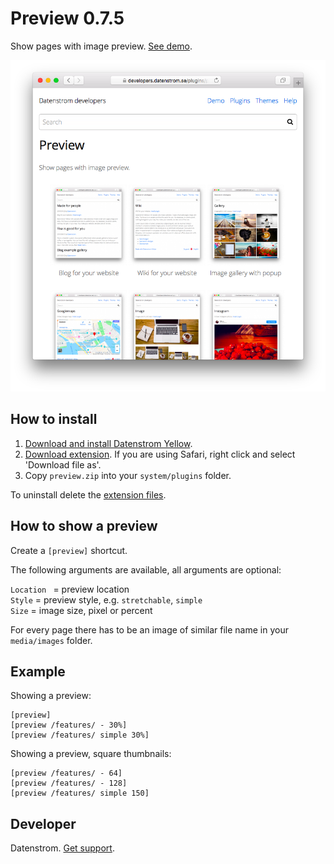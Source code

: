 Preview 0.7.5
=============
Show pages with image preview. [See demo](https://developers.datenstrom.se/features/).

<p align="center"><img src="preview-screenshot.png?raw=true" alt="Screenshot"></p>

## How to install

1. [Download and install Datenstrom Yellow](https://github.com/datenstrom/yellow/).
2. [Download extension](https://github.com/datenstrom/yellow-extensions/raw/master/zip/preview.zip). If you are using Safari, right click and select 'Download file as'.
3. Copy `preview.zip` into your `system/plugins` folder.

To uninstall delete the [extension files](update.ini).

## How to show a preview

Create a `[preview]` shortcut.

The following arguments are available, all arguments are optional:

`Location ` = preview location  
`Style` = preview style, e.g. `stretchable`, `simple`  
`Size` = image size, pixel or percent  

For every page there has to be an image of similar file name in your `media/images` folder.

## Example

Showing a preview:

    [preview]
    [preview /features/ - 30%]
    [preview /features/ simple 30%]

Showing a preview, square thumbnails:

    [preview /features/ - 64]
    [preview /features/ - 128]
    [preview /features/ simple 150]

## Developer

Datenstrom. [Get support](https://developers.datenstrom.se/help/support).
